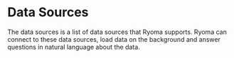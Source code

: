 # Data Sources

The data sources is a list of data sources that Ryoma supports.
Ryoma can connect to these data sources, load data on the background and answer questions in natural language about the data.